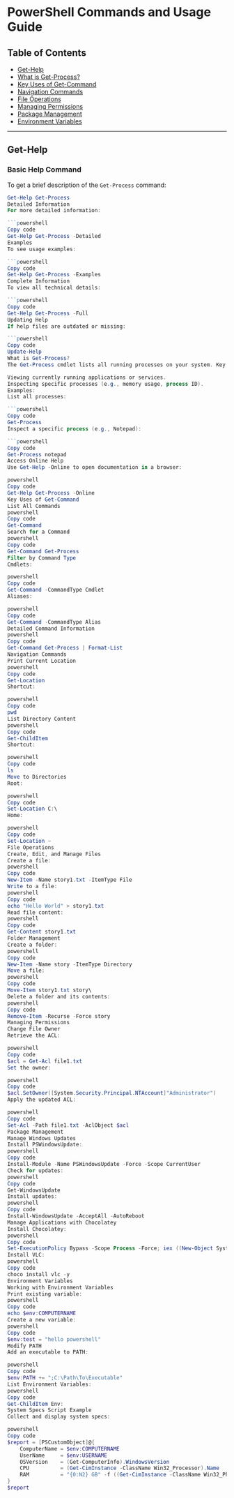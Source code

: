 # PowerShell Commands and Usage Guide

## Table of Contents
- [Get-Help](#get-help)
- [What is Get-Process?](#what-is-get-process)
- [Key Uses of Get-Command](#key-uses-of-get-command)
- [Navigation Commands](#navigation-commands)
- [File Operations](#file-operations)
- [Managing Permissions](#managing-permissions)
- [Package Management](#package-management)
- [Environment Variables](#environment-variables)

---

## Get-Help

### Basic Help Command
To get a brief description of the `Get-Process` command:
```powershell
Get-Help Get-Process
Detailed Information
For more detailed information:

```powershell
Copy code
Get-Help Get-Process -Detailed
Examples
To see usage examples:

```powershell
Copy code
Get-Help Get-Process -Examples
Complete Information
To view all technical details:

```powershell
Copy code
Get-Help Get-Process -Full
Updating Help
If help files are outdated or missing:

```powershell
Copy code
Update-Help
What is Get-Process?
The Get-Process cmdlet lists all running processes on your system. Key uses include:

Viewing currently running applications or services.
Inspecting specific processes (e.g., memory usage, process ID).
Examples:
List all processes:

```powershell
Copy code
Get-Process
Inspect a specific process (e.g., Notepad):

```powershell
Copy code
Get-Process notepad
Access Online Help
Use Get-Help -Online to open documentation in a browser:

powershell
Copy code
Get-Help Get-Process -Online
Key Uses of Get-Command
List All Commands
powershell
Copy code
Get-Command
Search for a Command
powershell
Copy code
Get-Command Get-Process
Filter by Command Type
Cmdlets:

powershell
Copy code
Get-Command -CommandType Cmdlet
Aliases:

powershell
Copy code
Get-Command -CommandType Alias
Detailed Command Information
powershell
Copy code
Get-Command Get-Process | Format-List
Navigation Commands
Print Current Location
powershell
Copy code
Get-Location
Shortcut:

powershell
Copy code
pwd
List Directory Content
powershell
Copy code
Get-ChildItem
Shortcut:

powershell
Copy code
ls
Move to Directories
Root:

powershell
Copy code
Set-Location C:\
Home:

powershell
Copy code
Set-Location ~
File Operations
Create, Edit, and Manage Files
Create a file:
powershell
Copy code
New-Item -Name story1.txt -ItemType File
Write to a file:
powershell
Copy code
echo "Hello World" > story1.txt
Read file content:
powershell
Copy code
Get-Content story1.txt
Folder Management
Create a folder:
powershell
Copy code
New-Item -Name story -ItemType Directory
Move a file:
powershell
Copy code
Move-Item story1.txt story\
Delete a folder and its contents:
powershell
Copy code
Remove-Item -Recurse -Force story
Managing Permissions
Change File Owner
Retrieve the ACL:

powershell
Copy code
$acl = Get-Acl file1.txt
Set the owner:

powershell
Copy code
$acl.SetOwner([System.Security.Principal.NTAccount]"Administrator")
Apply the updated ACL:

powershell
Copy code
Set-Acl -Path file1.txt -AclObject $acl
Package Management
Manage Windows Updates
Install PSWindowsUpdate:
powershell
Copy code
Install-Module -Name PSWindowsUpdate -Force -Scope CurrentUser
Check for updates:
powershell
Copy code
Get-WindowsUpdate
Install updates:
powershell
Copy code
Install-WindowsUpdate -AcceptAll -AutoReboot
Manage Applications with Chocolatey
Install Chocolatey:
powershell
Copy code
Set-ExecutionPolicy Bypass -Scope Process -Force; iex ((New-Object System.Net.WebClient).DownloadString('https://community.chocolatey.org/install.ps1'))
Install VLC:
powershell
Copy code
choco install vlc -y
Environment Variables
Working with Environment Variables
Print existing variable:
powershell
Copy code
echo $env:COMPUTERNAME
Create a new variable:
powershell
Copy code
$env:test = "hello powershell"
Modify PATH
Add an executable to PATH:

powershell
Copy code
$env:PATH += ";C:\Path\To\Executable"
List Environment Variables:
powershell
Copy code
Get-ChildItem Env:
System Specs Script Example
Collect and display system specs:

powershell
Copy code
$report = [PSCustomObject]@{
    ComputerName = $env:COMPUTERNAME
    UserName     = $env:USERNAME
    OSVersion    = (Get-ComputerInfo).WindowsVersion
    CPU          = (Get-CimInstance -ClassName Win32_Processor).Name
    RAM          = "{0:N2} GB" -f ((Get-CimInstance -ClassName Win32_PhysicalMemory | Measure-Object -Property Capacity -Sum).Sum / 1GB)
}
$report
